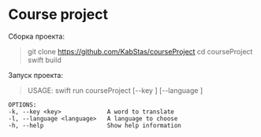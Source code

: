 # Course project

Сборка проекта:
> git clone https://github.com/KabStas/courseProject
> cd courseProject
> swift build

Запуск проекта:
> USAGE: swift run courseProject [--key <key>] [--language <language>]

    OPTIONS:
    -k, --key <key>             A word to translate
    -l, --language <language>   A language to choose
    -h, --help                  Show help information